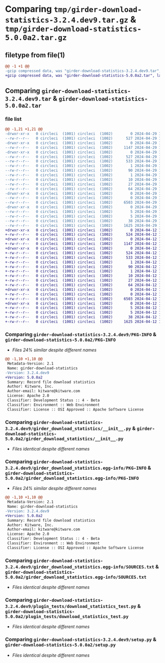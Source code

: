 # Comparing `tmp/girder-download-statistics-3.2.4.dev9.tar.gz` & `tmp/girder-download-statistics-5.0.0a2.tar.gz`

## filetype from file(1)

```diff
@@ -1 +1 @@
-gzip compressed data, was "girder-download-statistics-3.2.4.dev9.tar", last modified: Mon Apr 29 13:34:48 2024, max compression
+gzip compressed data, was "girder-download-statistics-5.0.0a2.tar", last modified: Fri Apr 12 16:30:01 2024, max compression
```

## Comparing `girder-download-statistics-3.2.4.dev9.tar` & `girder-download-statistics-5.0.0a2.tar`

### file list

```diff
@@ -1,21 +1,21 @@
-drwxr-xr-x   0 circleci  (1001) circleci  (1002)        0 2024-04-29 13:34:48.232144 girder-download-statistics-3.2.4.dev9/
--rw-r--r--   0 circleci  (1001) circleci  (1002)      527 2024-04-29 13:34:48.232144 girder-download-statistics-3.2.4.dev9/PKG-INFO
-drwxr-xr-x   0 circleci  (1001) circleci  (1002)        0 2024-04-29 13:34:48.228145 girder-download-statistics-3.2.4.dev9/girder_download_statistics/
--rw-r--r--   0 circleci  (1001) circleci  (1002)     1147 2024-04-29 13:34:16.000000 girder-download-statistics-3.2.4.dev9/girder_download_statistics/__init__.py
-drwxr-xr-x   0 circleci  (1001) circleci  (1002)        0 2024-04-29 13:34:48.232144 girder-download-statistics-3.2.4.dev9/girder_download_statistics.egg-info/
--rw-r--r--   0 circleci  (1001) circleci  (1002)      527 2024-04-29 13:34:48.000000 girder-download-statistics-3.2.4.dev9/girder_download_statistics.egg-info/PKG-INFO
--rw-r--r--   0 circleci  (1001) circleci  (1002)      533 2024-04-29 13:34:48.000000 girder-download-statistics-3.2.4.dev9/girder_download_statistics.egg-info/SOURCES.txt
--rw-r--r--   0 circleci  (1001) circleci  (1002)        1 2024-04-29 13:34:48.000000 girder-download-statistics-3.2.4.dev9/girder_download_statistics.egg-info/dependency_links.txt
--rw-r--r--   0 circleci  (1001) circleci  (1002)       90 2024-04-29 13:34:48.000000 girder-download-statistics-3.2.4.dev9/girder_download_statistics.egg-info/entry_points.txt
--rw-r--r--   0 circleci  (1001) circleci  (1002)        1 2024-04-29 13:34:48.000000 girder-download-statistics-3.2.4.dev9/girder_download_statistics.egg-info/not-zip-safe
--rw-r--r--   0 circleci  (1001) circleci  (1002)       10 2024-04-29 13:34:48.000000 girder-download-statistics-3.2.4.dev9/girder_download_statistics.egg-info/requires.txt
--rw-r--r--   0 circleci  (1001) circleci  (1002)       27 2024-04-29 13:34:48.000000 girder-download-statistics-3.2.4.dev9/girder_download_statistics.egg-info/top_level.txt
--rw-r--r--   0 circleci  (1001) circleci  (1002)       64 2024-04-29 13:34:16.000000 girder-download-statistics-3.2.4.dev9/plugin.cmake
-drwxr-xr-x   0 circleci  (1001) circleci  (1002)        0 2024-04-29 13:34:48.232144 girder-download-statistics-3.2.4.dev9/plugin_tests/
--rw-r--r--   0 circleci  (1001) circleci  (1002)        0 2024-04-29 13:34:16.000000 girder-download-statistics-3.2.4.dev9/plugin_tests/__init__.py
--rw-r--r--   0 circleci  (1001) circleci  (1002)     6503 2024-04-29 13:34:16.000000 girder-download-statistics-3.2.4.dev9/plugin_tests/download_statistics_test.py
-drwxr-xr-x   0 circleci  (1001) circleci  (1002)        0 2024-04-29 13:34:48.232144 girder-download-statistics-3.2.4.dev9/plugin_tests/files/
--rw-r--r--   0 circleci  (1001) circleci  (1002)        5 2024-04-29 13:34:16.000000 girder-download-statistics-3.2.4.dev9/plugin_tests/files/txt1.txt
--rw-r--r--   0 circleci  (1001) circleci  (1002)        5 2024-04-29 13:34:16.000000 girder-download-statistics-3.2.4.dev9/plugin_tests/files/txt2.txt
--rw-r--r--   0 circleci  (1001) circleci  (1002)       38 2024-04-29 13:34:48.232144 girder-download-statistics-3.2.4.dev9/setup.cfg
--rw-r--r--   0 circleci  (1001) circleci  (1002)     1625 2024-04-29 13:34:16.000000 girder-download-statistics-3.2.4.dev9/setup.py
+drwxr-xr-x   0 circleci  (1001) circleci  (1002)        0 2024-04-12 16:30:01.376257 girder-download-statistics-5.0.0a2/
+-rw-r--r--   0 circleci  (1001) circleci  (1002)      524 2024-04-12 16:30:01.372256 girder-download-statistics-5.0.0a2/PKG-INFO
+drwxr-xr-x   0 circleci  (1001) circleci  (1002)        0 2024-04-12 16:30:01.372256 girder-download-statistics-5.0.0a2/girder_download_statistics/
+-rw-r--r--   0 circleci  (1001) circleci  (1002)     1147 2024-04-12 16:27:18.000000 girder-download-statistics-5.0.0a2/girder_download_statistics/__init__.py
+drwxr-xr-x   0 circleci  (1001) circleci  (1002)        0 2024-04-12 16:30:01.372256 girder-download-statistics-5.0.0a2/girder_download_statistics.egg-info/
+-rw-r--r--   0 circleci  (1001) circleci  (1002)      524 2024-04-12 16:30:01.000000 girder-download-statistics-5.0.0a2/girder_download_statistics.egg-info/PKG-INFO
+-rw-r--r--   0 circleci  (1001) circleci  (1002)      533 2024-04-12 16:30:01.000000 girder-download-statistics-5.0.0a2/girder_download_statistics.egg-info/SOURCES.txt
+-rw-r--r--   0 circleci  (1001) circleci  (1002)        1 2024-04-12 16:30:01.000000 girder-download-statistics-5.0.0a2/girder_download_statistics.egg-info/dependency_links.txt
+-rw-r--r--   0 circleci  (1001) circleci  (1002)       90 2024-04-12 16:30:01.000000 girder-download-statistics-5.0.0a2/girder_download_statistics.egg-info/entry_points.txt
+-rw-r--r--   0 circleci  (1001) circleci  (1002)        1 2024-04-12 16:30:01.000000 girder-download-statistics-5.0.0a2/girder_download_statistics.egg-info/not-zip-safe
+-rw-r--r--   0 circleci  (1001) circleci  (1002)       10 2024-04-12 16:30:01.000000 girder-download-statistics-5.0.0a2/girder_download_statistics.egg-info/requires.txt
+-rw-r--r--   0 circleci  (1001) circleci  (1002)       27 2024-04-12 16:30:01.000000 girder-download-statistics-5.0.0a2/girder_download_statistics.egg-info/top_level.txt
+-rw-r--r--   0 circleci  (1001) circleci  (1002)       64 2024-04-12 16:27:18.000000 girder-download-statistics-5.0.0a2/plugin.cmake
+drwxr-xr-x   0 circleci  (1001) circleci  (1002)        0 2024-04-12 16:30:01.372256 girder-download-statistics-5.0.0a2/plugin_tests/
+-rw-r--r--   0 circleci  (1001) circleci  (1002)        0 2024-04-12 16:27:18.000000 girder-download-statistics-5.0.0a2/plugin_tests/__init__.py
+-rw-r--r--   0 circleci  (1001) circleci  (1002)     6503 2024-04-12 16:27:18.000000 girder-download-statistics-5.0.0a2/plugin_tests/download_statistics_test.py
+drwxr-xr-x   0 circleci  (1001) circleci  (1002)        0 2024-04-12 16:30:01.372256 girder-download-statistics-5.0.0a2/plugin_tests/files/
+-rw-r--r--   0 circleci  (1001) circleci  (1002)        5 2024-04-12 16:27:18.000000 girder-download-statistics-5.0.0a2/plugin_tests/files/txt1.txt
+-rw-r--r--   0 circleci  (1001) circleci  (1002)        5 2024-04-12 16:27:18.000000 girder-download-statistics-5.0.0a2/plugin_tests/files/txt2.txt
+-rw-r--r--   0 circleci  (1001) circleci  (1002)       38 2024-04-12 16:30:01.376257 girder-download-statistics-5.0.0a2/setup.cfg
+-rw-r--r--   0 circleci  (1001) circleci  (1002)     1625 2024-04-12 16:27:18.000000 girder-download-statistics-5.0.0a2/setup.py
```

### Comparing `girder-download-statistics-3.2.4.dev9/PKG-INFO` & `girder-download-statistics-5.0.0a2/PKG-INFO`

 * *Files 24% similar despite different names*

```diff
@@ -1,10 +1,10 @@
 Metadata-Version: 2.1
 Name: girder-download-statistics
-Version: 3.2.4.dev9
+Version: 5.0.0a2
 Summary: Record file download statistics
 Author: Kitware, Inc.
 Author-email: kitware@kitware.com
 License: Apache 2.0
 Classifier: Development Status :: 4 - Beta
 Classifier: Environment :: Web Environment
 Classifier: License :: OSI Approved :: Apache Software License
```

### Comparing `girder-download-statistics-3.2.4.dev9/girder_download_statistics/__init__.py` & `girder-download-statistics-5.0.0a2/girder_download_statistics/__init__.py`

 * *Files identical despite different names*

### Comparing `girder-download-statistics-3.2.4.dev9/girder_download_statistics.egg-info/PKG-INFO` & `girder-download-statistics-5.0.0a2/girder_download_statistics.egg-info/PKG-INFO`

 * *Files 24% similar despite different names*

```diff
@@ -1,10 +1,10 @@
 Metadata-Version: 2.1
 Name: girder-download-statistics
-Version: 3.2.4.dev9
+Version: 5.0.0a2
 Summary: Record file download statistics
 Author: Kitware, Inc.
 Author-email: kitware@kitware.com
 License: Apache 2.0
 Classifier: Development Status :: 4 - Beta
 Classifier: Environment :: Web Environment
 Classifier: License :: OSI Approved :: Apache Software License
```

### Comparing `girder-download-statistics-3.2.4.dev9/girder_download_statistics.egg-info/SOURCES.txt` & `girder-download-statistics-5.0.0a2/girder_download_statistics.egg-info/SOURCES.txt`

 * *Files identical despite different names*

### Comparing `girder-download-statistics-3.2.4.dev9/plugin_tests/download_statistics_test.py` & `girder-download-statistics-5.0.0a2/plugin_tests/download_statistics_test.py`

 * *Files identical despite different names*

### Comparing `girder-download-statistics-3.2.4.dev9/setup.py` & `girder-download-statistics-5.0.0a2/setup.py`

 * *Files identical despite different names*

